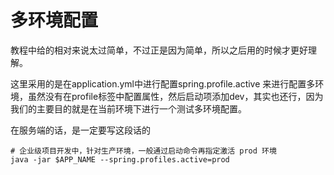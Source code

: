 # 多环境配置

教程中给的相对来说太过简单，不过正是因为简单，所以之后用的时候才更好理解。

这里采用的是在application.yml中进行配置spring.profile.active 来进行配置多环境，虽然没有在profile标签中配置属性，然后启动项添加dev，其实也还行，因为我们的主要目的就是在当前环境下进行一个测试多环境配置。

在服务端的话，是一定要写这段话的

```shel
# 企业级项目开发中，针对生产环境，一般通过启动命令再指定激活 prod 环境
java -jar $APP_NAME --spring.profiles.active=prod

```

